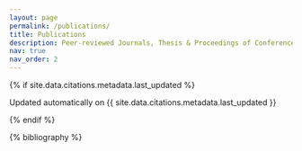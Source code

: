 ```yaml
---
layout: page
permalink: /publications/
title: Publications
description: Peer-reviewed Journals, Thesis & Proceedings of Conferences.
nav: true
nav_order: 2
---
```


<script type="text/javascript" src="//cdn.plu.mx/widget-popup.js"></script>

<!-- _pages/publications.md -->

{% if site.data.citations.metadata.last_updated %}

<p class="text-muted mt-3 small">
  <i class="fas fa-sync-alt mr-1"></i> Updated automatically on {{ site.data.citations.metadata.last_updated }}
</p>
{% endif %}

<div class="publications">

{% bibliography %}

</div>
